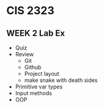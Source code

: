 # CIS 2323

## WEEK 2 Lab Ex

* Quiz
* Review
	* Git
	* Github
	* Project layout
	* make snake with death sides 
* Primitive var types
* Input methods
* OOP